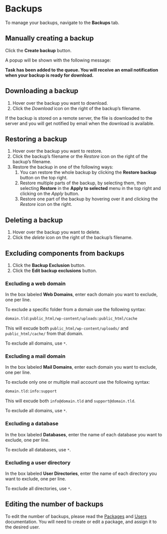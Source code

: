 # Backups

To manage your backups, navigate to the **Backups <i class="fas fa-fw fa-file-archive"></i>** tab.

## Manually creating a backup

Click the **<i class="fas fa-fw fa-plus-circle"></i> Create backup** button.

A popup will be shown with the following message:

**Task has been added to the queue. You will receive an email notification when your backup is ready for download.**

## Downloading a backup

1. Hover over the backup you want to download.
2. Click the <i class="fas fa-fw fa-file-download"><span class="visually-hidden">Download</span></i> icon on the right of the backup’s filename.

If the backup is stored on a remote server, the file is downloaded to the server and you will get notified by email when the download is available.

## Restoring a backup

1. Hover over the backup you want to restore.
2. Click the backup’s filename or the <i class="fas fa-fw fa-undo"><span class="visually-hidden">Restore</span></i> icon on the right of the backup’s filename.
3. Restore the backup in one of the following ways:
   1. You can restore the whole backup by clicking the **<i class="fas fa-fw fa-undo"></i> Restore backup** button on the top right.
   2. Restore multiple parts of the backup, by selecting them, then selecting **Restore** in the **Apply to selected** menu in the top right and clicking on the <i class="fas fa-fw fa-arrow-right"><span class="visually-hidden">Apply</span></i> button.
   3. Restore one part of the backup by hovering over it and clicking the <i class="fas fa-fw fa-undo"><span class="visually-hidden">Restore</span></i> icon on the right.

## Deleting a backup

1. Hover over the backup you want to delete.
2. Click the <i class="fas fa-fw fa-trash"><span class="visually-hidden">delete</span></i> icon on the right of the backup’s filename.

## Excluding components from backups

1. Click the **<i class="fas fa-fw fa-folder-minus"></i> Backup Exclusion** button.
2. Click the **<i class="fas fa-fw fa-pencil-alt"></i> Edit backup exclusions** button.

### Excluding a web domain

In the box labeled **Web Domains**, enter each domain you want to exclude, one per line.

To exclude a specific folder from a domain use the following syntax:

```bash
domain.tld:public_html/wp-content/uploads:public_html/cache
```

This will excude both `public_html/wp-content/uploads/` and `public_html/cache/` from that domain.

To exclude all domains, use `*`.

### Excluding a mail domain

In the box labeled **Mail Domains**, enter each domain you want to exclude, one per line.

To exclude only one or multiple mail account use the following syntax:

```bash
domain.tld:info:support
```

This will excude both `info@domain.tld` and `support@domain.tld`.

To exclude all domains, use `*`.

### Excluding a database

In the box labeled **Databases**, enter the name of each database you want to exclude, one per line.

To exclude all databases, use `*`.

### Excluding a user directory

In the box labeled **User Directories**, enter the name of each directory you want to exclude, one per line.

To exclude all directories, use `*`.

## Editing the number of backups

To edit the number of backups, please read the [Packages](../user-guide/packages.md) and [Users](../user-guide/users.md) documentation. You will need to create or edit a package, and assign it to the desired user.

